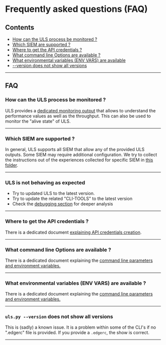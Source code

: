# Frequently asked questions (FAQ)

## Contents
- [How can the ULS process be monitored ?](#how-can-the-uls-process-be-monitored-)  
- [Which SIEM are supported ?](#which-siem-are-supported-)
- [Where to get the API credentials ?](#where-to-get-the-api-credentials-)
- [What command line Options are available ? ](#what-command-line-options-are-available-)
- [What environmental variables (ENV VARS) are available](#what-environmental-variables-env-vars-are-available-#)
- [--version does not show all versions](#ulspy---version-does-not-show-all-versions)
----
## FAQ
### How can the ULS process be monitored ?
ULS provides a [dedicated monitoring output](MONITORING.md) that allows to understand the performance values as well as the throughput.
This can also be used to monitor the "alive state" of ULS.

---
### Which SIEM are supported ?
In general, ULS supports all SIEM that allow any of the provided ULS outputs. Some SIEM may require additional configuration.
We try to collect the instructions out of the experiences collected for specific SIEM in [this folder](SIEM).

---
### ULS is not behaving as expected 
- Try to updated ULS to the latest version.
- Try to update the related "CLI-TOOLS" to the latest version
- Check the [debugging section](DEBUGGING.md) for deeper analysis

---
### Where to get the API credentials ?
There is a dedicated document [explaining API credentials creation](AKAMAI_API_CREDENTIALS.md).

---
### What command line Options are available ? 
There is a dedicated document explaining the [command line parameters and environment variables.](ARGUMENTS_ENV_VARS.md)

---
### What environmental variables (ENV VARS) are available ?
There is a dedicated document explaining the [command line parameters and environment variables.](ARGUMENTS_ENV_VARS.md)

---
### `uls.py --version` does not show all versions
This is (sadly) a known issue. It is a problem within some of the CLI's if no ".edgerc" file is provided. If you provide a `.edgerc`, the show is correct.

---


